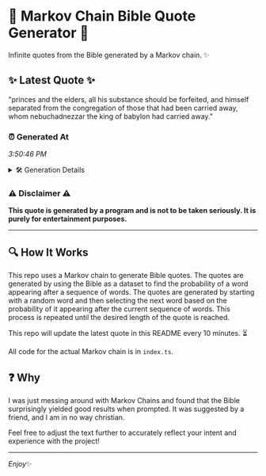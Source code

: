 # 📖 Markov Chain Bible Quote Generator 📖

Infinite quotes from the Bible generated by a Markov chain. ✨

## ✨ Latest Quote ✨
"princes and the elders, all his substance should be forfeited, and himself separated from the congregation of those that had been carried away, whom nebuchadnezzar the king of babylon had carried away."

### ⏰ Generated At
*3:50:46 PM*

<details>
    <summary>🛠️ Generation Details</summary>
    <p>
        <strong>🌱 Seed:</strong> princes<br>
        <strong>🔄 Iterations:</strong> 31<br>
        <strong>📜 Context History:</strong><br>[ princes ]: and<br>[ princes, and ]: the<br>[ princes, and, the ]: elders,<br>[ princes, and, the, elders, ]: all<br>[ princes, and, the, elders,, all ]: his<br>[ princes, and, the, elders,, all, his ]: substance<br>[ and, the, elders,, all, his, substance ]: should<br>[ the, elders,, all, his, substance, should ]: be<br>[ elders,, all, his, substance, should, be ]: forfeited,<br>[ all, his, substance, should, be, forfeited, ]: and<br>[ his, substance, should, be, forfeited,, and ]: himself<br>[ substance, should, be, forfeited,, and, himself ]: separated<br>[ should, be, forfeited,, and, himself, separated ]: from<br>[ be, forfeited,, and, himself, separated, from ]: the<br>[ forfeited,, and, himself, separated, from, the ]: congregation<br>[ and, himself, separated, from, the, congregation ]: of<br>[ himself, separated, from, the, congregation, of ]: those<br>[ separated, from, the, congregation, of, those ]: that<br>[ from, the, congregation, of, those, that ]: had<br>[ the, congregation, of, those, that, had ]: been<br>[ congregation, of, those, that, had, been ]: carried<br>[ of, those, that, had, been, carried ]: away,<br>[ those, that, had, been, carried, away, ]: whom<br>[ that, had, been, carried, away,, whom ]: nebuchadnezzar<br>[ had, been, carried, away,, whom, nebuchadnezzar ]: the<br>[ been, carried, away,, whom, nebuchadnezzar, the ]: king<br>[ carried, away,, whom, nebuchadnezzar, the, king ]: of<br>[ away,, whom, nebuchadnezzar, the, king, of ]: babylon<br>[ whom, nebuchadnezzar, the, king, of, babylon ]: had<br>[ nebuchadnezzar, the, king, of, babylon, had ]: carried<br>[ the, king, of, babylon, had, carried ]: away.<br>
    </p>
</details>

### ⚠️ Disclaimer ⚠️
**This quote is generated by a program and is not to be taken seriously. It is purely for entertainment purposes.**

---

## 🔍 How It Works

This repo uses a Markov chain to generate Bible quotes. The quotes are generated by using the Bible as a dataset to find the probability of a word appearing after a sequence of words. The quotes are generated by starting with a random word and then selecting the next word based on the probability of it appearing after the current sequence of words. This process is repeated until the desired length of the quote is reached.

This repo will update the latest quote in this README every 10 minutes. ⏳

All code for the actual Markov chain is in `index.ts`.

## ❓ Why

I was just messing around with Markov Chains and found that the Bible surprisingly yielded good results when prompted. 
It was suggested by a friend, and I am in no way christian.

Feel free to adjust the text further to accurately reflect your intent and experience with the project!

---

*Enjoy*✨
